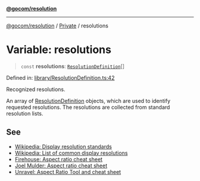 [**@gocom/resolution**](../README.md)

***

[@gocom/resolution](../README.md) / [Private](Private.md) / resolutions

# Variable: resolutions

> `const` **resolutions**: [`ResolutionDefinition`](../Types/Private.ResolutionDefinition.md)[]

Defined in: [library/ResolutionDefinition.ts:42](https://github.com/gocom/resolution/blob/2677527602266ff0c486b76e0da6e91e4207bd49/src/library/ResolutionDefinition.ts#L42)

Recognized resolutions.

An array of [ResolutionDefinition](../Types/Private.ResolutionDefinition.md) objects, which are used to identify requested resolutions. The resolutions
are collected from standard resolution lists.

## See

 - [Wikipedia: Display resolution standards](https://en.wikipedia.org/wiki/Display_resolution_standards)
 - [Wikipedia: List of common display resolutions](https://en.wikipedia.org/wiki/List_of_common_display_resolutions)
 - [Firehouse: Aspect ratio cheat sheet](https://www.wearethefirehouse.com/aspect-ratio-cheat-sheet)
 - [Joel Mulder: Aspect ratio cheat sheet](https://www.mdmcinematics.com/aspectratio)
 - [Unravel: Aspect Ratio Tool and cheat sheet](https://www.unravel.com.au/aspect-ratio-cheat-sheet)
